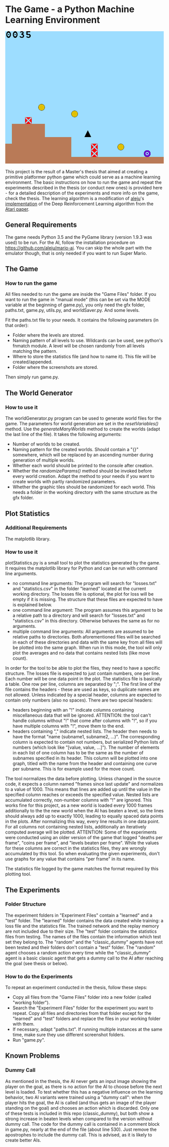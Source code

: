 # The Game - a Python Machine Learning Environment


![A screenshot from the game.](screenshot.png)


This project is the result of a Master's thesis that aimed at creating a primitive platformer python game which could serve as a machine learning environment. The basic instructions on how to run the game and repeat the experiments described in the thesis (or conduct new ones) is provided here - for a detailed description of the experiments and more info on the game, check the thesis. The learning algorithm is a modification of [aleju](https://github.com/aleju)'s [implementation](https://github.com/aleju/mario-ai) of the Deep Reinforcement Learning algorithm from the [Atari paper](https://arxiv.org/abs/1312.5602).


## General Requirements
The game needs Python 3.5 and the PyGame library (version 1.9.3 was used) to be run. For the AI, follow the installation procedure on <https://github.com/aleju/mario-ai>. You can skip the whole part with the emulator though, that is only needed if you want to run Super Mario. 



## The Game

### How to run the game
All files needed to run the game are inside the "Game Files" folder. If you want to run the game in "manual mode" (this can be set via the MODE variable at the beginning of game.py), you only need the gfx folder, paths.txt, game.py, utils.py, and worldSaver.py. And some levels.

Fit the paths.txt file to your needs. It contains the following parameters (in that order):
 * Folder where the levels are stored.
 * Naming pattern of all levels to use. Wildcards can be used, see python's fnmatch module. A level will be chosen randomly from all levels matching the pattern. 
 * Where to store the statistics file (and how to name it). This file will be created/appended. 
 * Folder where the screenshots are stored.

Then simply run game.py.



## The World Generator

### How to use it
The worldGenerator.py program can be used to generate world files for the game. The parameters for world generation are set in the _resetVariables()_ method. Use the _generateManyWorlds_ method to create the worlds (adapt the last line of the file). It takes the following arguments:
 * Number of worlds to be created.
 * Naming pattern for the created worlds. Should contain a "{}" somewhere, which will be replaced by an ascending number during generation of multiple worlds.
 * Whether each world should be printed to the console after creation.
 * Whether the _randomizeParams()_ method should be invoked before every world creation. Adapt the method to your needs if you want to create worlds with partly randomized parameters.
 * Whether the graphic tiles should be randomized for each world. This needs a folder in the working directory with the same structure as the gfx folder.



## Plot Statistics

### Additional Requirements
The matplotlib library.

### How to use it
plotStatistics.py is a small tool to plot the statistics generated by the game. It requires the matplotlib library for Python and can be run with command line arguments.
 - no command line arguments: The program will search for "losses.txt" and "statistics.csv" in the folder "learned" located at the current working directory. The losses file is optional, the plot for loss will be empty if it is missing. The structure that these files are expected to have is explained below.
 - one command line argument: The program assumes this argument to be a relative path to a directory and will search for "losses.txt" and "statistics.csv" in this directory. Otherwise behaves the same as for no arguments.
 - multiple command line arguments: All arguments are assumed to be relative paths to directories. Both aforementioned files will be searched in each of these directories and data with the same key from all files will be plotted into the same graph. When run in this mode, the tool will only plot the averages and no data that contains nested lists (like move count). 

In order for the tool to be able to plot the files, they need to have a specific structure. The losses file is expected to just contain numbers, one per line. Each number will be one data point in the plot. The statistics file is basically a table. One row per line, columns are separated by ";". The first line of the file contains the headers - these are used as keys, so duplicate names are not allowed. Unless indicated by a special header, columns are expected to contain only numbers (also no spaces). There are two special headers:
 - headers beginning with an "!" indicate columns containing miscellaneous data that will be ignored. ATTENTION: the tool can't handle columns without "!" that come after columns with "!", so if you have multiple columns with "!", move them to the end. 
 - headers containing "," indicate nested lists. The header then needs to have the format "name (subname1, subname2, ...)". The corresponding column is expected to contain not numbers, but serialized Python lists of numbers (which look like "\[value, value, ...\]"). The number of elements in each list of one column has to be the same as the number of subnames specified in its header. This column will be plotted into one graph, titled with the name from the header and containing one curve per subname. This is for example used for the move count. 

The tool normalizes the data before plotting. Unless changed in the source code, it expects a column named "frames since last update" and normalizes to a value of 1000. This means that lines are added up until the value in the specified column reaches or exceeds the specified value. Nested lists are accumulated correctly, non-number columns with "!" are ignored. This works fine for this project, as a new world is loaded every 1000 frames additionally to the the new world when the AI has beaten a level, so the lines should always add up to exactly 1000, leading to equally spaced data points in the plots. After normalizing this way, every line results in one data point. For all columns not containing nested lists, additionally an iteratively computed average will be plotted.
ATTENTION: Some of the experiments were conducted using an older version of the game that logged "deaths per frame", "coins per frame", and "levels beaten per frame". While the values for these columns are correct in the statistics files, they are wrongly accumulated by this tool. So when evaluating the given experiments, don't use graphs for any value that contains "per frame" in its name. 

The statistics file logged by the game matches the format required by this plotting tool. 



## The Experiments

### Folder Structure
The experiment folders in "Experiment Files" contain a "learned" and a "test" folder. The "learned" folder contains the data created while training: a loss file and the statistics file. The trained network and the replay memory are not included due to their size. The "test" folder contains the statistics files from testing. The names of the files contain the information which test set they belong to. The "random" and the "classic\_dummy" agents have not been tested and their folders don't contain a "test" folder. The "random" agent chooses a random action every time while the "classic\_dummy" agent is a basic classic agent that gets a dummy call to the AI after reaching the goal (see thesis or below). 

### How to do the Experiments
To repeat an experiment conducted in the thesis, follow these steps:
 - Copy all files from the "Game Files" folder into a new folder (called "working folder").
 - Search the "Experiment Files" folder for the experiment you want to repeat. Copy all files and directories from that folder except for the "learned" and "test" folders and replace the files in your working folder with them. 
 - If necessary, adapt "paths.txt". If running multiple instances at the same time, make sure they use different screenshot folders.
 - Run "game.py".



## Known Problems
### Dummy Call
As mentioned in the thesis, the AI never gets an input image showing the player on the goal, as there is no action for the AI to choose before the next level is loaded. To test whether this has a negative influence on the learning behavior, two AI variants were trained using a "dummy call": when the player hits the goal, the AI is called (and thus gets an image of the player standing on the goal) and chooses an action which is discarded. Only one of these tests is included in this repo (classic\_dummy), but both show a strong increase in beaten levels when compared to the version without dummy call. The code for the dummy call is contained in a comment block in game.py, nearly at the end of the file (about line 530). Just remove the apostrophes to include the dummy call. This is advised, as it is likely to create better AIs. 
